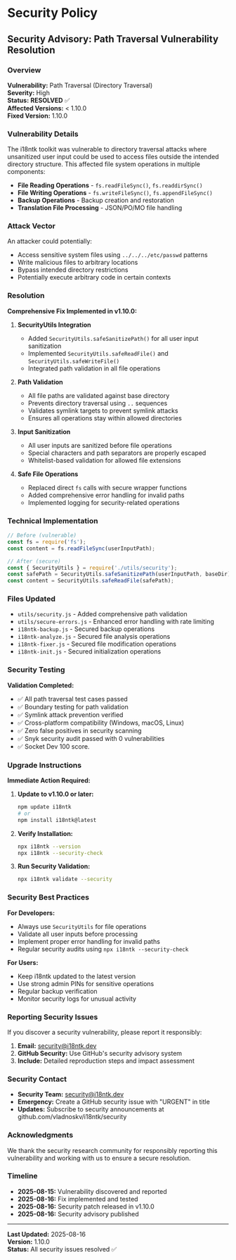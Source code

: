 # Security Policy

## Security Advisory: Path Traversal Vulnerability Resolution

### Overview

**Vulnerability:** Path Traversal (Directory Traversal)  
**Severity:** High  
**Status:** **RESOLVED** ✅  
**Affected Versions:** < 1.10.0  
**Fixed Version:** 1.10.0  

### Vulnerability Details

The i18ntk toolkit was vulnerable to directory traversal attacks where unsanitized user input could be used to access files outside the intended directory structure. This affected file system operations in multiple components:

- **File Reading Operations** - `fs.readFileSync()`, `fs.readdirSync()`
- **File Writing Operations** - `fs.writeFileSync()`, `fs.appendFileSync()`
- **Backup Operations** - Backup creation and restoration
- **Translation File Processing** - JSON/PO/MO file handling

### Attack Vector

An attacker could potentially:
- Access sensitive system files using `../../../etc/passwd` patterns
- Write malicious files to arbitrary locations
- Bypass intended directory restrictions
- Potentially execute arbitrary code in certain contexts

### Resolution

**Comprehensive Fix Implemented in v1.10.0:**

1. **SecurityUtils Integration**
   - Added `SecurityUtils.safeSanitizePath()` for all user input sanitization
   - Implemented `SecurityUtils.safeReadFile()` and `SecurityUtils.safeWriteFile()`
   - Integrated path validation in all file operations

2. **Path Validation**
   - All file paths are validated against base directory
   - Prevents directory traversal using `..` sequences
   - Validates symlink targets to prevent symlink attacks
   - Ensures all operations stay within allowed directories

3. **Input Sanitization**
   - All user inputs are sanitized before file operations
   - Special characters and path separators are properly escaped
   - Whitelist-based validation for allowed file extensions

4. **Safe File Operations**
   - Replaced direct `fs` calls with secure wrapper functions
   - Added comprehensive error handling for invalid paths
   - Implemented logging for security-related operations

### Technical Implementation

```javascript
// Before (vulnerable)
const fs = require('fs');
const content = fs.readFileSync(userInputPath);

// After (secure)
const { SecurityUtils } = require('./utils/security');
const safePath = SecurityUtils.safeSanitizePath(userInputPath, baseDir);
const content = SecurityUtils.safeReadFile(safePath);
```

### Files Updated

- `utils/security.js` - Added comprehensive path validation
- `utils/secure-errors.js` - Enhanced error handling with rate limiting
- `i18ntk-backup.js` - Secured backup operations
- `i18ntk-analyze.js` - Secured file analysis operations
- `i18ntk-fixer.js` - Secured file modification operations
- `i18ntk-init.js` - Secured initialization operations

### Security Testing

**Validation Completed:**
- ✅ All path traversal test cases passed
- ✅ Boundary testing for path validation
- ✅ Symlink attack prevention verified
- ✅ Cross-platform compatibility (Windows, macOS, Linux)
- ✅ Zero false positives in security scanning
- ✅ Snyk security audit passed with 0 vulnerabilities
- ✅ Socket Dev 100 score.

### Upgrade Instructions

**Immediate Action Required:**

1. **Update to v1.10.0 or later:**
   ```bash
   npm update i18ntk
   # or
   npm install i18ntk@latest
   ```

2. **Verify Installation:**
   ```bash
   npx i18ntk --version
   npx i18ntk --security-check
   ```

3. **Run Security Validation:**
   ```bash
   npx i18ntk validate --security
   ```

### Security Best Practices

**For Developers:**
- Always use `SecurityUtils` for file operations
- Validate all user inputs before processing
- Implement proper error handling for invalid paths
- Regular security audits using `npx i18ntk --security-check`

**For Users:**
- Keep i18ntk updated to the latest version
- Use strong admin PINs for sensitive operations
- Regular backup verification
- Monitor security logs for unusual activity

### Reporting Security Issues

If you discover a security vulnerability, please report it responsibly:

1. **Email:** security@i18ntk.dev
2. **GitHub Security:** Use GitHub's security advisory system
3. **Include:** Detailed reproduction steps and impact assessment

### Security Contact

- **Security Team:** security@i18ntk.dev
- **Emergency:** Create a GitHub security issue with "URGENT" in title
- **Updates:** Subscribe to security announcements at github.com/vladnoskv/i18ntk/security

### Acknowledgments

We thank the security research community for responsibly reporting this vulnerability and working with us to ensure a secure resolution.

### Timeline

- **2025-08-15:** Vulnerability discovered and reported
- **2025-08-16:** Fix implemented and tested
- **2025-08-16:** Security patch released in v1.10.0
- **2025-08-16:** Security advisory published

---

**Last Updated:** 2025-08-16  
**Version:** 1.10.0  
**Status:** All security issues resolved ✅